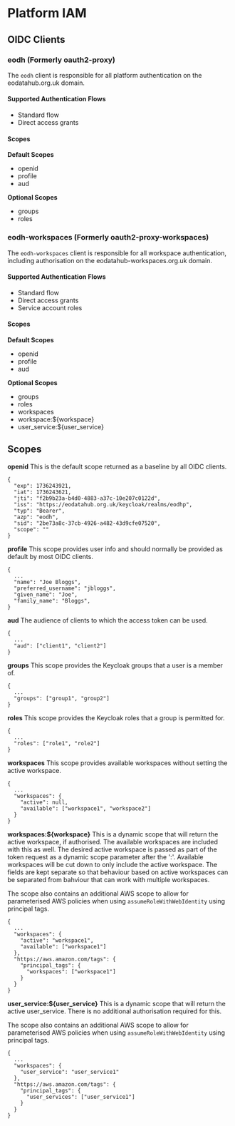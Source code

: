 # Platform IAM

## OIDC Clients

### eodh (Formerly oauth2-proxy)

The `eodh` client is responsible for all platform authentication on the eodatahub.org.uk domain.

#### Supported Authentication Flows

- Standard flow
- Direct access grants

#### Scopes

**Default Scopes**

- openid
- profile
- aud

**Optional Scopes**

- groups
- roles

### eodh-workspaces (Formerly oauth2-proxy-workspaces)

The `eodh-workspaces` client is responsible for all workspace authentication, including authorisation on the eodatahub-workspaces.org.uk domain.

#### Supported Authentication Flows

- Standard flow
- Direct access grants
- Service account roles

#### Scopes

**Default Scopes**

- openid
- profile
- aud

**Optional Scopes**

- groups
- roles
- workspaces
- workspace:${workspace}
- user_service:${user_service}

## Scopes

**openid**
This is the default scope returned as a baseline by all OIDC clients.

```
{
  "exp": 1736243921,
  "iat": 1736243621,
  "jti": "f2b9b23a-b4d0-4883-a37c-10e207c0122d",
  "iss": "https://eodatahub.org.uk/keycloak/realms/eodhp",
  "typ": "Bearer",
  "azp": "eodh",
  "sid": "2be73a8c-37cb-4926-a482-43d9cfe07520",
  "scope": ""
}
```

**profile**
This scope provides user info and should normally be provided as default by most OIDC clients.

```
{
  ...
  "name": "Joe Bloggs",
  "preferred_username": "jbloggs",
  "given_name": "Joe",
  "family_name": "Bloggs",
}
```

**aud**
The audience of clients to which the access token can be used.

```
{
  ...
  "aud": ["client1", "client2"]
}
```

**groups**
This scope provides the Keycloak groups that a user is a member of.

```
{
  ...
  "groups": ["group1", "group2"]
}
```

**roles**
This scope provides the Keycloak roles that a group is permitted for.

```
{
  ...
  "roles": ["role1", "role2"]
}
```

**workspaces**
This scope provides available workspaces without setting the active workspace.

```
{
  ...
  "workspaces": {
    "active": null,
    "available": ["workspace1", "workspace2"]
  }
}
```

**workspaces:${workspace}**
This is a dynamic scope that will return the active workspace, if authorised. The available workspaces are included with this as well. The desired active workspace is passed as part of the token request as a dynamic scope parameter after the ':'. Available workspaces will be cut down to only include the active workspace. The fields are kept separate so that behaviour based on active workspaces can be separated from bahviour that can work with multiple workspaces.

The scope also contains an additional AWS scope to allow for parameterised AWS policies when using `assumeRoleWithWebIdentity` using principal tags.

```
{
  ...
  "workspaces": {
    "active": "workspace1",
    "available": ["workspace1"]
  },
  "https://aws.amazon.com/tags": {
    "principal_tags": {
      "workspaces": ["workspace1"]
    }
  }
}
```

**user_service:${user_service}**
This is a dynamic scope that will return the active user_service. There is no additional authorisation required for this.

The scope also contains an additional AWS scope to allow for parameterised AWS policies when using `assumeRoleWithWebIdentity` using principal tags.

```
{
  ...
  "workspaces": {
    "user_service": "user_service1"
  },
  "https://aws.amazon.com/tags": {
    "principal_tags": {
      "user_services": ["user_service1"]
    }
  }
}
```
